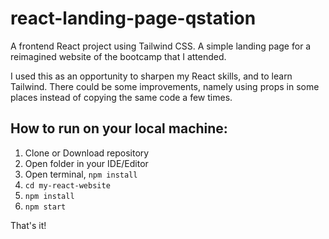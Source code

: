 # react-landing-page-qstation

A frontend React project using Tailwind CSS. A simple landing page for a reimagined website of the bootcamp that I attended.

I used this as an opportunity to sharpen my React skills, and to learn Tailwind. There could be some improvements, namely using props in some places instead of copying the same code a few times.

## How to run on your local machine:

1. Clone or Download repository
2. Open folder in your IDE/Editor
3. Open terminal, ``` npm install ```
4. ``` cd my-react-website ```
5. ``` npm install ```
6. ``` npm start ```

Тhat's it!
